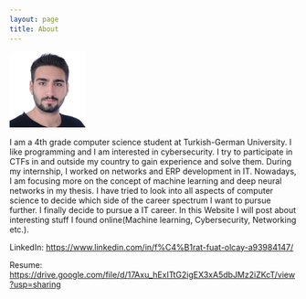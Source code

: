 ```yaml
---
layout: page
title: About
---
```


![](https://github.com/firatfolcay/firatfolcay.github.io/blob/master/assets/mypic.jpg?raw=true)

I am a 4th grade computer science student at Turkish-German University. I like
programming and I am interested in cybersecurity. I try to participate in CTFs in and
outside my country to gain experience and solve them. During my internship, I worked on
networks and ERP development in IT. Nowadays, I am focusing more on the concept of
machine learning and deep neural networks in my thesis. I have tried to look into all
aspects of computer science to decide which side of the career spectrum I want to pursue
further. I finally decide to pursue a IT career. In this Website I will post about interesting stuff
I found online(Machine learning, Cybersecurity, Networking etc.).



 LinkedIn: https://www.linkedin.com/in/f%C4%B1rat-fuat-olcay-a93984147/
 
 Resume: https://drive.google.com/file/d/17Axu_hExITtG2igEX3xA5dbJMz2iZKcT/view?usp=sharing

